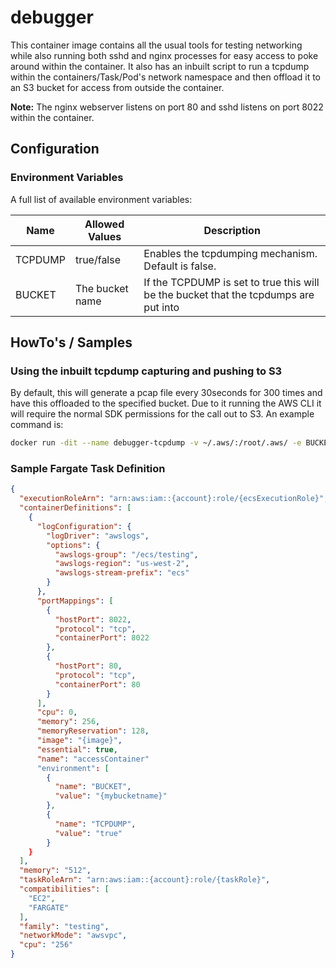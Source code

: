 # debugger
This container image contains all the usual tools for testing networking while also running both sshd and nginx processes for easy access to poke around within the container. It also has an inbuilt script to run a tcpdump within the containers/Task/Pod's network namespace and then offload it to an S3 bucket for access from outside the container.

**Note:** The nginx webserver listens on port 80 and sshd listens on port 8022 within the container.

## Configuration
### Environment Variables
A full list of available environment variables:

| Name | Allowed Values | Description |
| --- | --- | --- |
| TCPDUMP | true/false | Enables the tcpdumping mechanism. Default is false. |
| BUCKET | The bucket name | If the TCPDUMP is set to true this will be the bucket that the tcpdumps are put into |

## HowTo's / Samples
### Using the inbuilt tcpdump capturing and pushing to S3
By default, this will generate a pcap file every 30seconds for 300 times and have this offloaded to the specified bucket. Due to it running the AWS CLI it will require the normal SDK permissions for the call out to S3. An example command is:
```bash
docker run -dit --name debugger-tcpdump -v ~/.aws/:/root/.aws/ -e BUCKET={bucket} -e TCPDUMP=true -p 8023:80 -p 8022:8022 debugger
```

### Sample Fargate Task Definition
```json
{
  "executionRoleArn": "arn:aws:iam::{account}:role/{ecsExecutionRole}",
  "containerDefinitions": [
    {
      "logConfiguration": {
        "logDriver": "awslogs",
        "options": {
          "awslogs-group": "/ecs/testing",
          "awslogs-region": "us-west-2",
          "awslogs-stream-prefix": "ecs"
        }
      },
      "portMappings": [
        {
          "hostPort": 8022,
          "protocol": "tcp",
          "containerPort": 8022
        },
        {
          "hostPort": 80,
          "protocol": "tcp",
          "containerPort": 80
        }
      ],
      "cpu": 0,
      "memory": 256,
      "memoryReservation": 128,
      "image": "{image}",
      "essential": true,
      "name": "accessContainer"
      "environment": [
        {
          "name": "BUCKET",
          "value": "{mybucketname}"
        },
        {
          "name": "TCPDUMP",
          "value": "true"
        }
    }
  ],
  "memory": "512",
  "taskRoleArn": "arn:aws:iam::{account}:role/{taskRole}",
  "compatibilities": [
    "EC2",
    "FARGATE"
  ],
  "family": "testing",
  "networkMode": "awsvpc",
  "cpu": "256"
}
```
